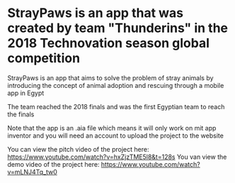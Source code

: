# StrayPaws is an app that was created by team "Thunderins" in the 2018 Technovation season global competition

StrayPaws is an app that aims to solve the problem of stray animals by introducing the concept of animal adoption and rescuing 
through a mobile app in Egypt

The team reached the 2018 finals and was the first Egyptian team to reach the finals

Note that the app is an .aia file which means it will only work on mit app inventor and you will need an account to upload the project 
to the website

You can view the pitch video of the project here: https://www.youtube.com/watch?v=hxZjzTME5l8&t=128s 
You van view the demo video of the project here: https://www.youtube.com/watch?v=mLNJ4Tq_tw0
